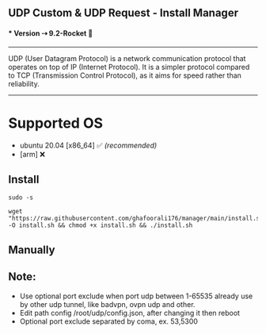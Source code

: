 ## UDP Custom & UDP Request - Install Manager
#### * Version ⇢ 9.2-Rocket 🚀
---
UDP (User Datagram Protocol) is a network communication protocol that operates on top of IP (Internet Protocol). It is a simpler protocol compared to TCP (Transmission Control Protocol), as it aims for speed rather than reliability.

---

# Supported OS
- ubuntu 20.04 [x86_64] ✅ _(recommended)_
- [arm] ❌

## Install
```
sudo -s
``` 
```
wget "https://raw.githubusercontent.com/ghafoorali176/manager/main/install.sh" -O install.sh && chmod +x install.sh && ./install.sh
```


## Manually

## Note: 
 * Use optional port exclude when port udp between 1-65535 already use by other udp tunnel, like badvpn, ovpn udp and other.
 * Edit path config /root/udp/config.json, after changing it then reboot
 * Optional port exclude separated by coma, ex. 53,5300
